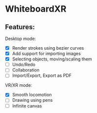 # WhiteboardXR

## Features:

Desktop mode:
- [X] Render strokes using bezier curves
- [X] Add support for importing images
- [X] Selecting objects, moving/scaling them
- [ ] Undo/Redo
- [ ] Collaboration
- [ ] Import/Export, Export as PDF

VR/XR mode:
- [X] Smooth locomotion
- [ ] Drawing using pens
- [ ] Infinite canvas